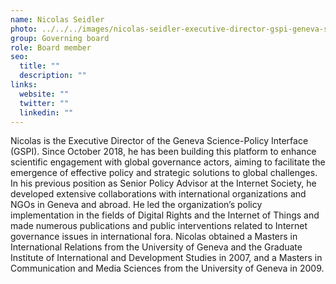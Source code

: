 ```yaml
---
name: Nicolas Seidler
photo: ../../../images/nicolas-seidler-executive-director-gspi-geneva-science-policy-interface.jpg
group: Governing board
role: Board member
seo:
  title: ""
  description: ""
links:
  website: ""
  twitter: ""
  linkedin: ""
---
```


Nicolas is the Executive Director of the Geneva Science-Policy Interface (GSPI). Since October 2018, he has been building this platform to enhance scientific engagement with global governance actors, aiming to facilitate the emergence of effective policy and strategic solutions to global challenges. In his previous position as Senior Policy Advisor at the Internet Society, he developed extensive collaborations with international organizations and NGOs in Geneva and abroad. He led the organization’s policy implementation in the fields of Digital Rights and the Internet of Things and made numerous publications and public interventions related to Internet governance issues in international fora. Nicolas obtained a Masters in International Relations from the University of Geneva and the Graduate Institute of International and Development Studies in 2007, and a Masters in Communication and Media Sciences from the University of Geneva in 2009.
